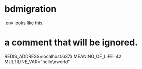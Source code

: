# bdmigration

.env looks like this:

# a comment that will be ignored.

REDIS_ADDRESS=localhost:6379
MEANING_OF_LIFE=42
MULTILINE_VAR="hello\nworld"
